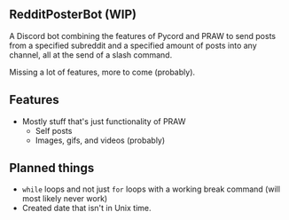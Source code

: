 ## RedditPosterBot (WIP)
A Discord bot combining the features of Pycord and
PRAW to send posts from a specified subreddit and a
specified amount of posts into any channel, all at
the send of a slash command.

Missing a lot of features, more to come (probably).

## Features
* Mostly stuff that's just functionality of PRAW
  * Self posts
  * Images, gifs, and videos (probably)

## Planned things
* `while` loops and not just `for` loops with a
working break command (will most likely never work)
* Created date that isn't in Unix time.